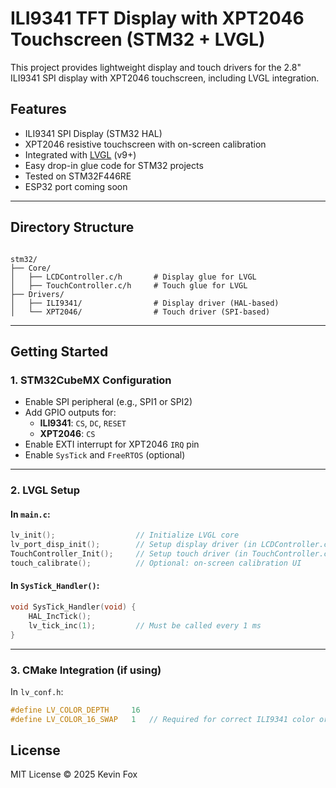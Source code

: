 
# ILI9341 TFT Display with XPT2046 Touchscreen (STM32 + LVGL)

This project provides lightweight display and touch drivers for the 2.8" ILI9341 SPI display with XPT2046 touchscreen, including LVGL integration.

## Features

- ILI9341 SPI Display (STM32 HAL)
- XPT2046 resistive touchscreen with on-screen calibration
- Integrated with [LVGL](https://lvgl.io) (v9+)
- Easy drop-in glue code for STM32 projects
- Tested on STM32F446RE
- ESP32 port coming soon

---

## Directory Structure

```

stm32/
├── Core/
│   ├── LCDController.c/h       # Display glue for LVGL
│   ├── TouchController.c/h     # Touch glue for LVGL
├── Drivers/
│   ├── ILI9341/                # Display driver (HAL-based)
│   └── XPT2046/                # Touch driver (SPI-based)

````

---

## Getting Started

### 1. STM32CubeMX Configuration

- Enable SPI peripheral (e.g., SPI1 or SPI2)
- Add GPIO outputs for:
  - **ILI9341**: `CS`, `DC`, `RESET`
  - **XPT2046**: `CS`
- Enable EXTI interrupt for XPT2046 `IRQ` pin
- Enable `SysTick` and `FreeRTOS` (optional)

---

### 2. LVGL Setup

#### In `main.c`:

```c
lv_init();                  // Initialize LVGL core
lv_port_disp_init();        // Setup display driver (in LCDController.c)
TouchController_Init();     // Setup touch driver (in TouchController.c)
touch_calibrate();          // Optional: on-screen calibration UI
````

#### In `SysTick_Handler()`:

```c
void SysTick_Handler(void) {
    HAL_IncTick();
    lv_tick_inc(1);         // Must be called every 1 ms
}
```

---

### 3. CMake Integration (if using)

In `lv_conf.h`:

```c
#define LV_COLOR_DEPTH     16
#define LV_COLOR_16_SWAP   1   // Required for correct ILI9341 color order
```


## License

MIT License © 2025 Kevin Fox

